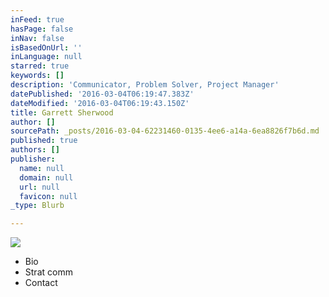 ```yaml
---
inFeed: true
hasPage: false
inNav: false
isBasedOnUrl: ''
inLanguage: null
starred: true
keywords: []
description: 'Communicator, Problem Solver, Project Manager'
datePublished: '2016-03-04T06:19:47.383Z'
dateModified: '2016-03-04T06:19:43.150Z'
title: Garrett Sherwood
author: []
sourcePath: _posts/2016-03-04-62231460-0135-4ee6-a14a-6ea8826f7b6d.md
published: true
authors: []
publisher:
  name: null
  domain: null
  url: null
  favicon: null
_type: Blurb

---
```

![](https://s3-us-west-2.amazonaws.com/the-grid-img/p/c65f9286f203a14c5027e4b9146e1b938b7a8282.jpg)

* Bio
* Strat comm
* Contact